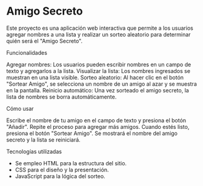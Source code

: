 <h1>Amigo Secreto</h1>

Este proyecto es una aplicación web interactiva que permite a los usuarios agregar nombres a una lista y realizar un sorteo aleatorio para determinar quién será el "Amigo Secreto".

Funcionalidades

  Agregar nombres: Los usuarios pueden escribir nombres en un campo de texto y agregarlos a la lista.
  Visualizar la lista: Los nombres ingresados se muestran en una lista visible.
  Sorteo aleatorio: Al hacer clic en el botón "Sortear Amigo", se selecciona un nombre de un amigo al azar y se muestra en la pantalla.
  Reinicio automático: Una vez sorteado el amigo secreto, la lista de nombres se borra automáticamente.

 Cómo usar

  Escribe el nombre de tu amigo en el campo de texto y presiona el botón "Añadir".
  Repite el proceso para agregar más amigos.
  Cuando estés listo, presiona el botón "Sortear Amigo".
  Se mostrará el nombre del amigo secreto y la lista se reiniciará.

 Tecnologías utilizadas

  - Se empleo HTML para la estructura del sitio.
  - CSS para el diseño y la presentación.
  - JavaScript para la lógica del sorteo.
